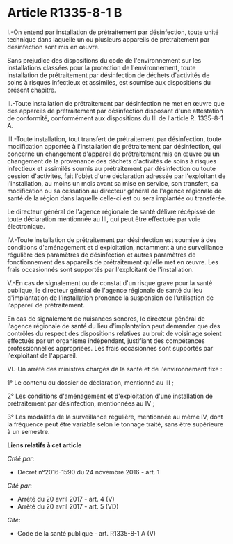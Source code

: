 # Article R1335-8-1 B

I.-On entend par installation de prétraitement par désinfection, toute unité technique dans laquelle un ou plusieurs
appareils de prétraitement par désinfection sont mis en œuvre. 

Sans préjudice des dispositions du code de l'environnement sur les installations classées pour la protection de
l'environnement, toute installation de prétraitement par désinfection de déchets d'activités de soins à risques infectieux et
assimilés, est soumise aux dispositions du présent chapitre. 

II.-Toute installation de prétraitement par désinfection ne met en œuvre que des appareils de prétraitement par désinfection
disposant d'une attestation de conformité, conformément aux dispositions du III de l'article R. 1335-8-1 A. 

III.-Toute installation, tout transfert de prétraitement par désinfection, toute modification apportée à l'installation de
prétraitement par désinfection, qui concerne un changement d'appareil de prétraitement mis en œuvre ou un changement de la
provenance des déchets d'activités de soins à risques infectieux et assimilés soumis au prétraitement par désinfection ou
toute cession d'activités, fait l'objet d'une déclaration adressée par l'exploitant de l'installation, au moins un mois avant
sa mise en service, son transfert, sa modification ou sa cessation au directeur général de l'agence régionale de santé de la
région dans laquelle celle-ci est ou sera implantée ou transférée. 

Le directeur général de l'agence régionale de santé délivre récépissé de toute déclaration mentionnée au III, qui peut être
effectuée par voie électronique. 

IV.-Toute installation de prétraitement par désinfection est soumise à des conditions d'aménagement et d'exploitation,
notamment à une surveillance régulière des paramètres de désinfection et autres paramètres de fonctionnement des appareils de
prétraitement qu'elle met en œuvre. Les frais occasionnés sont supportés par l'exploitant de l'installation. 

V.-En cas de signalement ou de constat d'un risque grave pour la santé publique, le directeur général de l'agence régionale
de santé du lieu d'implantation de l'installation prononce la suspension de l'utilisation de l'appareil de prétraitement. 

En cas de signalement de nuisances sonores, le directeur général de l'agence régionale de santé du lieu d'implantation peut
demander que des contrôles du respect des dispositions relatives au bruit de voisinage soient effectués par un organisme
indépendant, justifiant des compétences professionnelles appropriées. Les frais occasionnés sont supportés par l'exploitant
de l'appareil. 

VI.-Un arrêté des ministres chargés de la santé et de l'environnement fixe : 

1° Le contenu du dossier de déclaration, mentionné au III ; 

2° Les conditions d'aménagement et d'exploitation d'une installation de prétraitement par désinfection, mentionnées au IV ; 

3° Les modalités de la surveillance régulière, mentionnée au même IV, dont la fréquence peut être variable selon le tonnage
traité, sans être supérieure à un semestre.

**Liens relatifs à cet article**

_Créé par_:

  - Décret n°2016-1590 du 24 novembre 2016 - art. 1

_Cité par_:

  - Arrêté du 20 avril 2017 - art. 4 (V)
  - Arrêté du 20 avril 2017 - art. 5 (VD)

_Cite_:

  - Code de la santé publique - art. R1335-8-1 A (V)
